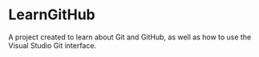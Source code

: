 # LearnGitHub

A project created to learn about Git and GitHub, as well as how to use the Visual Studio Git interface.
